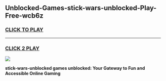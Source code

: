 
## Unblocked-Games-stick-wars-unblocked-Play-Free-wcb6z
<h3>
<a href="https://premium76.site?title=stick-wars-unblocked&ref=23A">CLICK TO PLAY</a></h3>
<hr>

<h3>
<a href="https://premium76.site?title=stick-wars-unblocked&ref=23A">CLICK 2 PLAY</a>
  
</h3>

<a href="https://premium76.site?title=stick-wars-unblocked&ref=23A"><img src="https://clearcache.store/games.png"></a>


**stick-wars-unblocked games unblocked: Your Gateway to Fun and Accessible Online Gaming**
